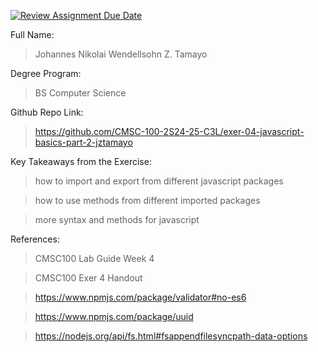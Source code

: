[![Review Assignment Due Date](https://classroom.github.com/assets/deadline-readme-button-22041afd0340ce965d47ae6ef1cefeee28c7c493a6346c4f15d667ab976d596c.svg)](https://classroom.github.com/a/iUr6FluD)

Full Name: 
> Johannes Nikolai Wendellsohn Z. Tamayo

Degree Program: 
> BS Computer Science

Github Repo Link:
> https://github.com/CMSC-100-2S24-25-C3L/exer-04-javascript-basics-part-2-jztamayo 

Key Takeaways from the Exercise:
> how to import and export from different javascript packages

> how to use methods from different imported packages

> more syntax and methods for javascript

References: 

> CMSC100 Lab Guide Week 4

> CMSC100 Exer 4 Handout

> https://www.npmjs.com/package/validator#no-es6

> https://www.npmjs.com/package/uuid

> https://nodejs.org/api/fs.html#fsappendfilesyncpath-data-options